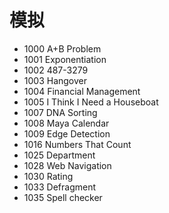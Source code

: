 # 模拟

- 1000 A+B Problem
- 1001 Exponentiation
- 1002 487-3279
- 1003 Hangover
- 1004 Financial Management
- 1005 I Think I Need a Houseboat
- 1007 DNA Sorting
- 1008 Maya Calendar
- 1009 Edge Detection
- 1016 Numbers That Count
- 1025 Department
- 1028 Web Navigation
- 1030 Rating
- 1033 Defragment
- 1035 Spell checker

